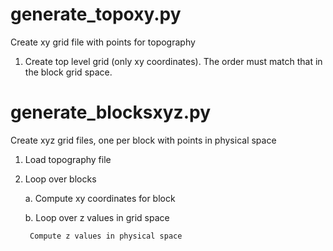 # generate_topoxy.py

Create xy grid file with points for topography

1. Create top level grid (only xy coordinates). The order must match that in the block grid space.

# generate_blocksxyz.py

Create xyz grid files, one per block with points in physical space

1. Load topography file

2. Loop over blocks

    a. Compute xy coordinates for block

	b. Loop over z values in grid space

		Compute z values in physical space


